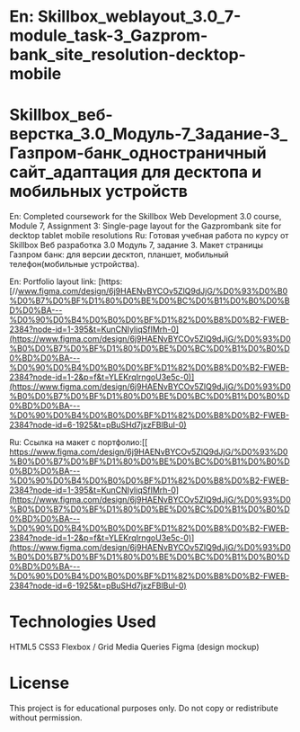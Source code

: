 # En: Skillbox_weblayout_3.0_7-module_task-3_Gazprom-bank_site_resolution-decktop-mobile
# Skillbox_веб-верстка_3.0_Модуль-7_Задание-3_Газпром-банк_одностраничный сайт_адаптация для десктопа и мобильных устройств

En: Completed coursework for the Skillbox Web Development 3.0 course, Module 7, Assignment 3: Single-page layout for the Gazprombank site for decktop tablet mobile resolutions
Ru: Готовая учебная работа по курсу от Skillbox Веб разработка 3.0 Модуль 7, задание 3. Макет страницы Газпром банк: для версии десктоп, планшет, мобильный телефон(мобильные устройства).

En: Portfolio layout link: [https:[//www.figma.com/design/6j9HAENvBYCOv5ZlQ9dJjG/%D0%93%D0%B0%D0%B7%D0%BF%D1%80%D0%BE%D0%BC%D0%B1%D0%B0%D0%BD%D0%BA---%D0%90%D0%B4%D0%B0%D0%BF%D1%82%D0%B8%D0%B2-FWEB-2384?node-id=1-395&t=KunCNIyliqSfIMrh-0](https://www.figma.com/design/6j9HAENvBYCOv5ZlQ9dJjG/%D0%93%D0%B0%D0%B7%D0%BF%D1%80%D0%BE%D0%BC%D0%B1%D0%B0%D0%BD%D0%BA---%D0%90%D0%B4%D0%B0%D0%BF%D1%82%D0%B8%D0%B2-FWEB-2384?node-id=1-2&p=f&t=YLEKrqIrngoU3e5c-0)](https://www.figma.com/design/6j9HAENvBYCOv5ZlQ9dJjG/%D0%93%D0%B0%D0%B7%D0%BF%D1%80%D0%BE%D0%BC%D0%B1%D0%B0%D0%BD%D0%BA---%D0%90%D0%B4%D0%B0%D0%BF%D1%82%D0%B8%D0%B2-FWEB-2384?node-id=6-1925&t=pBuSHd7jxzFBlBuI-0)

Ru: Ссылка на макет c портфолио:[[ https://www.figma.com/design/6j9HAENvBYCOv5ZlQ9dJjG/%D0%93%D0%B0%D0%B7%D0%BF%D1%80%D0%BE%D0%BC%D0%B1%D0%B0%D0%BD%D0%BA---%D0%90%D0%B4%D0%B0%D0%BF%D1%82%D0%B8%D0%B2-FWEB-2384?node-id=1-395&t=KunCNIyliqSfIMrh-0](https://www.figma.com/design/6j9HAENvBYCOv5ZlQ9dJjG/%D0%93%D0%B0%D0%B7%D0%BF%D1%80%D0%BE%D0%BC%D0%B1%D0%B0%D0%BD%D0%BA---%D0%90%D0%B4%D0%B0%D0%BF%D1%82%D0%B8%D0%B2-FWEB-2384?node-id=1-2&p=f&t=YLEKrqIrngoU3e5c-0)](https://www.figma.com/design/6j9HAENvBYCOv5ZlQ9dJjG/%D0%93%D0%B0%D0%B7%D0%BF%D1%80%D0%BE%D0%BC%D0%B1%D0%B0%D0%BD%D0%BA---%D0%90%D0%B4%D0%B0%D0%BF%D1%82%D0%B8%D0%B2-FWEB-2384?node-id=6-1925&t=pBuSHd7jxzFBlBuI-0)

# Technologies Used
HTML5
CSS3
Flexbox / Grid
Media Queries
Figma (design mockup)

# License
This project is for educational purposes only. Do not copy or redistribute without permission.

